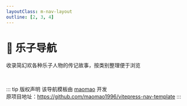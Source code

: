 ```yaml
---
layoutClass: m-nav-layout
outline: [2, 3, 4]
---
```


<script setup>
import { NAV_DATA } from './data'
</script>
<style src="./index.scss"></style>

# 🧭 乐子导航

<div class="nav-description">
  <p>收录简幻欢各种乐子人物的传记故事，按类别整理便于浏览</p>
</div>

<MNavLinks v-for="{title, items} in NAV_DATA" :title="title" :items="items"/>

<br />

::: tip 版权声明
该导航模板由 [maomao](https://github.com/maomao1996) 开发  
原项目地址：<https://github.com/maomao1996/vitepress-nav-template>
:::
